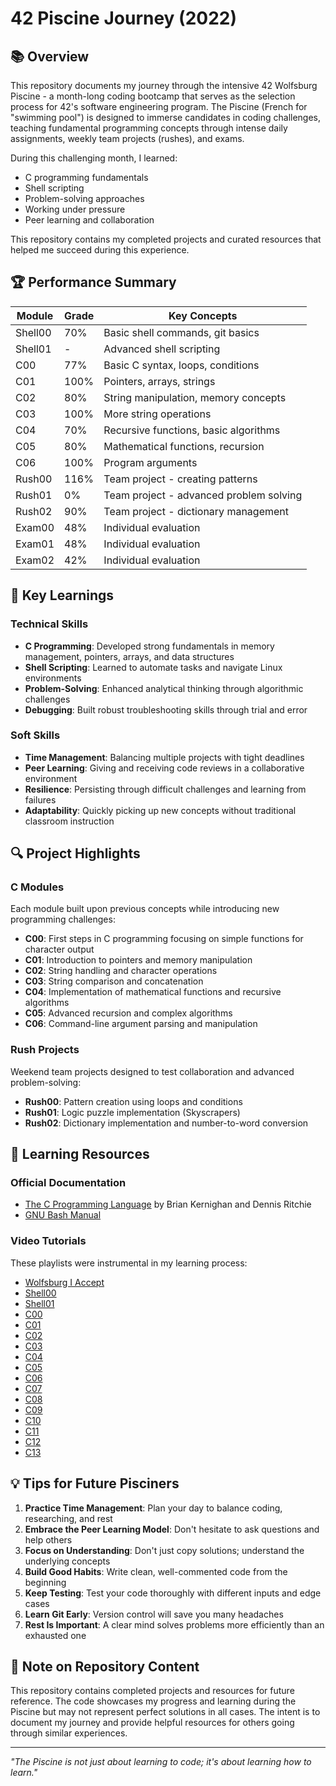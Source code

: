 # 42 Piscine Journey (2022)

## 📚 Overview

This repository documents my journey through the intensive 42 Wolfsburg Piscine - a month-long coding bootcamp that serves as the selection process for 42's software engineering program. The Piscine (French for "swimming pool") is designed to immerse candidates in coding challenges, teaching fundamental programming concepts through intense daily assignments, weekly team projects (rushes), and exams.

During this challenging month, I learned:
- C programming fundamentals
- Shell scripting
- Problem-solving approaches
- Working under pressure
- Peer learning and collaboration

This repository contains my completed projects and curated resources that helped me succeed during this experience.

## 🏆 Performance Summary

| Module | Grade | Key Concepts |
|--------|-------|-------------|
| Shell00 | 70% | Basic shell commands, git basics |
| Shell01 | - | Advanced shell scripting |
| C00 | 77% | Basic C syntax, loops, conditions |
| C01 | 100% | Pointers, arrays, strings |
| C02 | 80% | String manipulation, memory concepts |
| C03 | 100% | More string operations |
| C04 | 70% | Recursive functions, basic algorithms |
| C05 | 80% | Mathematical functions, recursion |
| C06 | 100% | Program arguments |
| Rush00 | 116% | Team project - creating patterns |
| Rush01 | 0% | Team project - advanced problem solving |
| Rush02 | 90% | Team project - dictionary management |
| Exam00 | 48% | Individual evaluation |
| Exam01 | 48% | Individual evaluation |
| Exam02 | 42% | Individual evaluation |

## 🧠 Key Learnings

### Technical Skills
- **C Programming**: Developed strong fundamentals in memory management, pointers, arrays, and data structures
- **Shell Scripting**: Learned to automate tasks and navigate Linux environments
- **Problem-Solving**: Enhanced analytical thinking through algorithmic challenges
- **Debugging**: Built robust troubleshooting skills through trial and error

### Soft Skills
- **Time Management**: Balancing multiple projects with tight deadlines
- **Peer Learning**: Giving and receiving code reviews in a collaborative environment
- **Resilience**: Persisting through difficult challenges and learning from failures
- **Adaptability**: Quickly picking up new concepts without traditional classroom instruction

## 🔍 Project Highlights

### C Modules
Each module built upon previous concepts while introducing new programming challenges:

- **C00**: First steps in C programming focusing on simple functions for character output
- **C01**: Introduction to pointers and memory manipulation
- **C02**: String handling and character operations
- **C03**: String comparison and concatenation
- **C04**: Implementation of mathematical functions and recursive algorithms
- **C05**: Advanced recursion and complex algorithms
- **C06**: Command-line argument parsing and manipulation

### Rush Projects
Weekend team projects designed to test collaboration and advanced problem-solving:

- **Rush00**: Pattern creation using loops and conditions
- **Rush01**: Logic puzzle implementation (Skyscrapers)
- **Rush02**: Dictionary implementation and number-to-word conversion

## 📖 Learning Resources

### Official Documentation
- [The C Programming Language](https://en.wikipedia.org/wiki/The_C_Programming_Language) by Brian Kernighan and Dennis Ritchie
- [GNU Bash Manual](https://www.gnu.org/software/bash/manual/)

### Video Tutorials
These playlists were instrumental in my learning process:

- [Wolfsburg I Accept](https://www.youtube.com/watch?v=eiP5lDkXQT4&list=PLVQYiy6xNUxxhvwi0PGmXb5isUdVwmsg8&index=16)
- [Shell00](https://www.youtube.com/playlist?list=PLxeKVrYoZO6B64HVamfG1d8Jb2XIrNuRO)
- [Shell01](https://www.youtube.com/playlist?list=PLVQYiy6xNUxxhvwi0PGmXb5isUdVwmsg8)
- [C00](https://www.youtube.com/playlist?list=PLxeKVrYoZO6DNJxUBWIiTO-B6X62SMHVo)
- [C01](https://www.youtube.com/playlist?list=PLxeKVrYoZO6CZlYBPJVZQ_n4AulUhjV4p)
- [C02](https://www.youtube.com/playlist?list=PLVQYiy6xNUxz5wbzZn4tfUhF4djgzscB-)
- [C03](https://www.youtube.com/playlist?list=PLVQYiy6xNUxz5wbzZn4tfUhF4djgzscB-)
- [C04](https://www.youtube.com/playlist?list=PLVQYiy6xNUxz5wbzZn4tfUhF4djgzscB-)
- [C05](https://www.youtube.com/playlist?list=PLxeKVrYoZO6CKf2YJ3uiQN6aSzAeqLYlu)
- [C06](https://www.youtube.com/playlist?list=PLVQYiy6xNUxxDlCkkCX262SI90TsllYUW)
- [C07](https://www.youtube.com/playlist?list=PLVQYiy6xNUxzNYF00nlmx624twFlamqLt)
- [C08](https://www.youtube.com/playlist?list=PLxeKVrYoZO6C_4IgEopWvNCYMI1Po3dVY)
- [C09](https://www.youtube.com/watch?v=gtbmNNXcN3s)
- [C10](https://www.youtube.com/playlist?list=PLVQYiy6xNUxz5wbzZn4tfUhF4djgzscB-)
- [C11](https://www.youtube.com/playlist?list=PLVQYiy6xNUxx8sKygTdqtOPytqN7sb0Vz)
- [C12](https://www.youtube.com/playlist?list=PLVQYiy6xNUxwmUOmyYSaI6gD1UyfF9MSj)
- [C13](https://www.youtube.com/playlist?list=PLVQYiy6xNUxzusAgMiybYwkLvuMFbVat9)

## 💡 Tips for Future Pisciners

1. **Practice Time Management**: Plan your day to balance coding, researching, and rest
2. **Embrace the Peer Learning Model**: Don't hesitate to ask questions and help others
3. **Focus on Understanding**: Don't just copy solutions; understand the underlying concepts
4. **Build Good Habits**: Write clean, well-commented code from the beginning
5. **Keep Testing**: Test your code thoroughly with different inputs and edge cases
6. **Learn Git Early**: Version control will save you many headaches
7. **Rest Is Important**: A clear mind solves problems more efficiently than an exhausted one

## 📝 Note on Repository Content

This repository contains completed projects and resources for future reference. The code showcases my progress and learning during the Piscine but may not represent perfect solutions in all cases. The intent is to document my journey and provide helpful resources for others going through similar experiences.

---

*"The Piscine is not just about learning to code; it's about learning how to learn."*